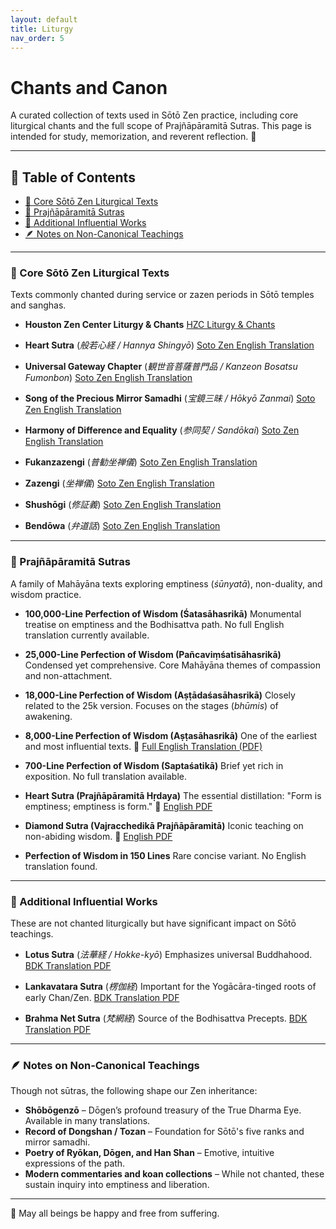 ```yaml
---
layout: default
title: Liturgy
nav_order: 5
---
```


# Chants and Canon

A curated collection of texts used in Sōtō Zen practice, including core liturgical chants and the full scope of Prajñāpāramitā Sutras.
This page is intended for study, memorization, and reverent reflection. 🪷

---

## 📑 Table of Contents

- [📜 Core Sōtō Zen Liturgical Texts](#-core-sōtō-zen-liturgical-texts)
- [🧭 Prajñāpāramitā Sutras](#-prajñāpāramitā-sutras)
- [📖 Additional Influential Works](#-additional-influential-works)
- [🪶 Notes on Non-Canonical Teachings](#-notes-on-non-canonical-teachings)

---

### 📜 Core Sōtō Zen Liturgical Texts

Texts commonly chanted during service or zazen periods in Sōtō temples and sanghas.

- **Houston Zen Center Liturgy & Chants**
  [HZC Liturgy & Chants](https://houstonzen.org/liturgy)

- **Heart Sutra** (*般若心経 / Hannya Shingyō*)
  [Soto Zen English Translation](https://global.sotozen-net.or.jp/eng/library/chanting/heart_sutra.html)

- **Universal Gateway Chapter** (*観世音菩薩普門品 / Kanzeon Bosatsu Fumonbon*)
  [Soto Zen English Translation](https://global.sotozen-net.or.jp/eng/library/chanting/universal_gateway.html)

- **Song of the Precious Mirror Samadhi** (*宝鏡三昧 / Hōkyō Zanmai*)
  [Soto Zen English Translation](https://global.sotozen-net.or.jp/eng/library/chanting/precious_mirror.html)

- **Harmony of Difference and Equality** (*参同契 / Sandōkai*)
  [Soto Zen English Translation](https://global.sotozen-net.or.jp/eng/library/chanting/harmony.html)

- **Fukanzazengi** (*普勧坐禅儀*)
  [Soto Zen English Translation](https://global.sotozen-net.or.jp/eng/library/chanting/fukanzazengi.html)

- **Zazengi** (*坐禅儀*)
  [Soto Zen English Translation](https://global.sotozen-net.or.jp/eng/library/chanting/zazengi.html)

- **Shushōgi** (*修証義*)
  [Soto Zen English Translation](https://global.sotozen-net.or.jp/eng/library/chanting/shushogi.html)

- **Bendōwa** (*弁道話*)
  [Soto Zen English Translation](https://global.sotozen-net.or.jp/eng/library/chanting/bendowa.html)

---

### 🧭 Prajñāpāramitā Sutras

A family of Mahāyāna texts exploring emptiness (*śūnyatā*), non-duality, and wisdom practice.

- **100,000-Line Perfection of Wisdom (Śatasāhasrikā)**
  Monumental treatise on emptiness and the Bodhisattva path. No full English translation currently available.

- **25,000-Line Perfection of Wisdom (Pañcaviṃśatisāhasrikā)**
  Condensed yet comprehensive. Core Mahāyāna themes of compassion and non-attachment.

- **18,000-Line Perfection of Wisdom (Aṣṭādaśasāhasrikā)**
  Closely related to the 25k version. Focuses on the stages (*bhūmis*) of awakening.

- **8,000-Line Perfection of Wisdom (Aṣṭasāhasrikā)**
  One of the earliest and most influential texts.
  📄 [Full English Translation (PDF)](https://huntingtonarchive.org/resources/downloads/sutras/02Prajnaparamita/Astasahasrika.pdf)

- **700-Line Perfection of Wisdom (Saptaśatikā)**
  Brief yet rich in exposition. No full translation available.

- **Heart Sutra (Prajñāpāramitā Hṛdaya)**
  The essential distillation: "Form is emptiness; emptiness is form."
  📄 [English PDF](https://huntingtonarchive.org/resources/downloads/sutras/02Prajnaparamita/heartsutra.pdf)

- **Diamond Sutra (Vajracchedikā Prajñāpāramitā)**
  Iconic teaching on non-abiding wisdom.
  📄 [English PDF](https://www.lifelonglearningcollaborative.org/silkroads/articles/diamond-sutra-translation.pdf)

- **Perfection of Wisdom in 150 Lines**
  Rare concise variant. No English translation found.

---

### 📖 Additional Influential Works

These are not chanted liturgically but have significant impact on Sōtō teachings.

- **Lotus Sutra** (*法華経 / Hokke-kyō*)
  Emphasizes universal Buddhahood.
  [BDK Translation PDF](https://www.bdkamerica.org/digital/dBET_T0262_LotusSutra_2007.pdf)

- **Lankavatara Sutra** (*楞伽経*)
  Important for the Yogācāra-tinged roots of early Chan/Zen.
  [BDK Translation PDF](https://www.bdkamerica.org/digital/dBET_T671_LankavataraSutra_2003.pdf)

- **Brahma Net Sutra** (*梵網経*)
  Source of the Bodhisattva Precepts.
  [BDK Translation PDF](https://www.bdkamerica.org/digital/dBET_T1484_BrahmaNetSutra_2005.pdf)

---

### 🪶 Notes on Non-Canonical Teachings

Though not sūtras, the following shape our Zen inheritance:

- **Shōbōgenzō** – Dōgen’s profound treasury of the True Dharma Eye. Available in many translations.
- **Record of Dongshan / Tozan** – Foundation for Sōtō's five ranks and mirror samadhi.
- **Poetry of Ryōkan, Dōgen, and Han Shan** – Emotive, intuitive expressions of the path.
- **Modern commentaries and koan collections** – While not chanted, these sustain inquiry into emptiness and liberation.

---

🙏 May all beings be happy and free from suffering.
